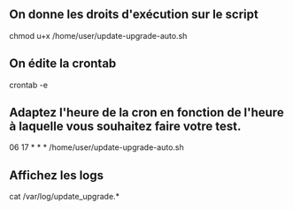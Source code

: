 ## On donne les droits d'exécution sur le script
chmod u+x /home/user/update-upgrade-auto.sh 

## On édite la crontab 
crontab -e 

## Adaptez l'heure de la cron en fonction de l'heure à laquelle vous souhaitez faire votre test. 
06 17 * * * /home/user/update-upgrade-auto.sh

## Affichez les logs 
cat /var/log/update_upgrade.*
